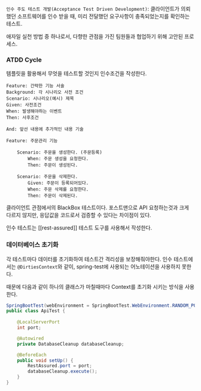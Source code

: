 `인수 주도 테스트 개발(Acceptance Test Driven Development)`: 클라이언트가 의뢰했던 소프트웨어를 인수 받을 때, 미리 전달했던 요구사항이 충족되었는지를 확인하는 테스트.

애자일 실천 방법 중 하나로서, 다향한 관점을 가진 팀원들과 협업하기 위해 고안된 프로세스.
### ATDD Cycle

템플릿을 활용해서 무엇을 테스트할 것인지 인수조건을 작성한다.
```text
Feature: 간략한 기능 서술
Background: 각 시나리오 사전 조건
Scenario: 시나리오(예시) 제목
Given: 사전조건
When: 발생해야하는 이벤트
Then: 사후조건

And: 앞선 내용에 추가적인 내용 기술
```

```text
Feature: 주문관리 기능

	Scenario: 주문을 생성한다. (주문등록)
		When: 주문 생성을 요청한다.
		Then: 주문이 생성된다.

	Scenario: 주문을 삭제한다.
		Given: 주문이 등록되어있다.
		When: 주문 삭제를 요청한다.
		Then: 주문이 삭제된다.
```

클라이언트 관점에서의 BlackBox 테스트이다.
포스트맨으로 API 요청하는것과 크게 다르지 않지만, 응답값을 코드로서 검증할 수 있다는 차이점이 있다.

인수 테스트는 [[rest-assured]] 테스트 도구를 사용해서 작성한다.
### 데이터베이스 초기화

각 테스트마다 데이터를 초기화하여 테스트간 격리성을 보장해줘야한다.
인수 테스트에서는 `@DirtiesContext`와 같이, spring-test에 사용되는 어노테이션을 사용하지 못한다.

때문에 다음과 같이 하나의 클래스가 마칠때마다 Context를 초기화 시키는 방식을 사용한다.
```java
SpringBootTest(webEnvironment = SpringBootTest.WebEnvironment.RANDOM_PORT)
public class ApiTest {
	
	@LocalServerPort
	int port;

	@Autowired
	private DatabaseCleanup databaseCleanup;

	@BeforeEach
	public void setUp() {
		RestAssured.port = port;
		databaseCleanup.execute();
	}
}
```
